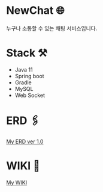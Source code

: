 # NewChat 🌐
누구나 소통할 수 있는 채팅 서비스입니다.
# Stack ⚒️
- Java 11
- Spring boot
- Gradle
- MySQL
- Web Socket
# ERD 🖇️

[My ERD ver 1.0](https://github.com/yeb0/NewChat/wiki/Architecture,-ERD-ver-1.0)

# WIKI 📜
[My WIKI](https://github.com/yeb0/NewChat/wiki)

